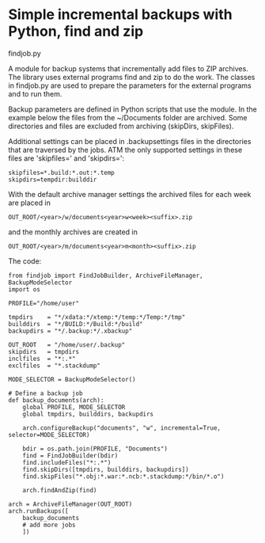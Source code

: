 # Simple incremental backups with Python, find and zip

findjob.py

A module for backup systems that incrementally add files to ZIP archives.  The
library uses external programs find and zip to do the work. The classes in
findjob.py are used to prepare the parameters for the external programs and to
run them.

Backup parameters are defined in Python scripts that use the module. In the
example below the files from the ~/Documents folder are archived. Some
directories and files are excluded from archiving (skipDirs, skipFiles).

Additional settings can be placed in .backupsettings files in the directories
that are traversed by the jobs. ATM the only supported settings in these files
are 'skipfiles=' and 'skipdirs=':

    skipfiles=*.build:*.out:*.temp
    skipdirs=tempdir:builddir

With the default archive manager settings the archived files for each week
are placed in

    OUT_ROOT/<year>/w/documents<year>w<week><suffix>.zip

and the monthly archives are created in
    
    OUT_ROOT/<year>/m/documents<year>m<month><suffix>.zip

The code:

    from findjob import FindJobBuilder, ArchiveFileManager, BackupModeSelector
    import os

    PROFILE="/home/user"

    tmpdirs    = "*/xdata:*/xtemp:*/temp:*/Temp:*/tmp"
    builddirs  = "*/BUILD:*/Build:*/build"
    backupdirs = "*/.backup:*/.xbackup"

    OUT_ROOT   = "/home/user/.backup"
    skipdirs   = tmpdirs
    inclfiles  = "*:.*"
    exclfiles  = "*.stackdump"

    MODE_SELECTOR = BackupModeSelector()

    # Define a backup job
    def backup_documents(arch):
        global PROFILE, MODE_SELECTOR
        global tmpdirs, builddirs, backupdirs

        arch.configureBackup("documents", "w", incremental=True, selector=MODE_SELECTOR)

        bdir = os.path.join(PROFILE, "Documents")
        find = FindJobBuilder(bdir)
        find.includeFiles("*:.*")
        find.skipDirs([tmpdirs, builddirs, backupdirs])
        find.skipFiles("*.obj:*.war:*.ncb:*.stackdump:*/bin/*.o")

        arch.findAndZip(find)

    arch = ArchiveFileManager(OUT_ROOT)
    arch.runBackups([
        backup_documents
        # add more jobs
        ])
